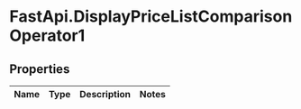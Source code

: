 # FastApi.DisplayPriceListComparisonOperator1

## Properties
Name | Type | Description | Notes
------------ | ------------- | ------------- | -------------

